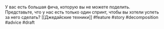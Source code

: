 У вас есть большая фича, которую вы не можете поделить. Представьте, что у нас есть только один спринт, чтобы вы хотели успеть за него сделать?
[[Джедайские техники]]
#feature #story #decomposition #advice 
#draft